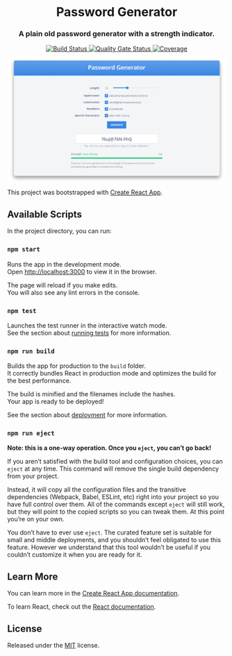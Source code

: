 <h1 align="center">Password Generator</h1>

<h3 align="center">A plain old password generator with a strength indicator.</h3>

<p align="center">
	<a href="https://travis-ci.org/jsulpis/password-generator">
		<img alt="Build Status" src="https://travis-ci.org/jsulpis/password-generator.svg?branch=master" />
	</a>
  <a href="https://sonarcloud.io/dashboard?id=password-generator">
		<img alt="Quality Gate Status" src="https://sonarcloud.io/api/project_badges/measure?project=password-generator&metric=alert_status" />
	</a>
  <a href="https://sonarcloud.io/dashboard?id=password-generator">
		<img alt="Coverage" src="https://sonarcloud.io/api/project_badges/measure?project=password-generator&metric=coverage" />
	</a>
</p>

<p align="center">
  <img class="repo-preview" src="https://raw.githubusercontent.com/jsulpis/password-generator/master/preview.png" alt="Screenshot image"/>
</p>

This project was bootstrapped with [Create React App](https://github.com/facebook/create-react-app).

## Available Scripts

In the project directory, you can run:

### `npm start`

Runs the app in the development mode.<br>
Open [http://localhost:3000](http://localhost:3000) to view it in the browser.

The page will reload if you make edits.<br>
You will also see any lint errors in the console.

### `npm test`

Launches the test runner in the interactive watch mode.<br>
See the section about [running tests](https://facebook.github.io/create-react-app/docs/running-tests) for more information.

### `npm run build`

Builds the app for production to the `build` folder.<br>
It correctly bundles React in production mode and optimizes the build for the best performance.

The build is minified and the filenames include the hashes.<br>
Your app is ready to be deployed!

See the section about [deployment](https://facebook.github.io/create-react-app/docs/deployment) for more information.

### `npm run eject`

**Note: this is a one-way operation. Once you `eject`, you can’t go back!**

If you aren’t satisfied with the build tool and configuration choices, you can `eject` at any time. This command will remove the single build dependency from your project.

Instead, it will copy all the configuration files and the transitive dependencies (Webpack, Babel, ESLint, etc) right into your project so you have full control over them. All of the commands except `eject` will still work, but they will point to the copied scripts so you can tweak them. At this point you’re on your own.

You don’t have to ever use `eject`. The curated feature set is suitable for small and middle deployments, and you shouldn’t feel obligated to use this feature. However we understand that this tool wouldn’t be useful if you couldn’t customize it when you are ready for it.

## Learn More

You can learn more in the [Create React App documentation](https://facebook.github.io/create-react-app/docs/getting-started).

To learn React, check out the [React documentation](https://reactjs.org/).


## License

Released under the [MIT](https://github.com/jsulpis/password-generator/blob/master/LICENSE) license.
